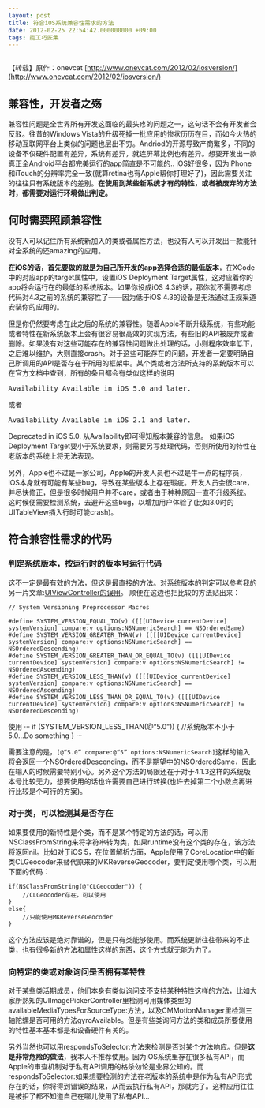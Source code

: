 ```yaml
---
layout: post
title: 符合iOS系统兼容性需求的方法
date: 2012-02-25 22:54:42.000000000 +09:00
tags: 能工巧匠集
---
```

<a href="http://www.onevcat.com/wp-content/uploads/2012/02/ios.jpg"><img class="aligncenter size-full wp-image-673" title="ios" src="http://www.onevcat.com/wp-content/uploads/2012/02/ios.jpg" alt=""/></a>

【转载】原作：onevcat [http://www.onevcat.com/2012/02/iosversion/](http://www.onevcat.com/2012/02/iosversion/)

<h2>兼容性，开发者之殇</h2>
兼容性问题是全世界所有开发这面临的最头疼的问题之一，这句话不会有开发者会反驳。往昔的Windows Vista的升级死掉一批应用的惨状历历在目，而如今火热的移动互联网平台上类似的问题也层出不穷。Andriod的开源导致产商繁多，不同的设备不仅硬件配置有差异，系统有差异，就连屏幕比例也有差异。想要开发出一款真正全Android平台都完美运行的app简直是不可能的..
iOS好很多，因为iPhone和iTouch的分辨率完全一致(就算retina也有Apple帮你打理好了)，因此需要关注的往往只有系统版本的差别。<strong>在使用到某些新系统才有的特性，或者被废弃的方法时，都需要对运行环境做出判定。</strong>

<h2>何时需要照顾兼容性</h2>
没有人可以记住所有系统新加入的类或者属性方法，也没有人可以开发出一款能针对全系统的还amazing的应用。

<strong>在iOS的话，首先要做的就是为自己所开发的app选择合适的最低版本</strong>，在XCode中的对应app的target属性中，设置iOS Deployment Target属性，这对应着你的app将会运行在的最低的系统版本。如果你设成iOS 4.3的话，那你就不需要考虑代码对4.3之前的系统的兼容性了——因为低于iOS 4.3的设备是无法通过正规渠道安装你的应用的。

<!--:--><!--more--><!--:zh-->
但是你仍然要考虑在此之后的系统的兼容性。随着Apple不断升级系统，有些功能或者特性在新系统版本上会有很容易很高效的实现方法，有些旧的API被废弃或者删除。如果没有对这些可能存在的兼容性问题做出处理的话，小则程序效率低下，之后难以维护，大则直接crash。对于这些可能存在的问题，开发者一定要明确自己所调用的API是否存在于所用的框架中。某个类或者方法所支持的系统版本可以在官方文档中查到，所有的条目都会有类似这样的说明
<pre>Availability Available in iOS 5.0 and later.</pre>
或者
<pre>Availability Available in iOS 2.1 and later. </pre>

Deprecated in iOS 5.0.
从Availability即可得知版本兼容的信息。
如果iOS Deployment Target要小于系统要求，则需要另写处理代码，否则所使用的特性在老版本的系统上将无法表现。

另外，Apple也不过是一家公司，Apple的开发人员也不过是牛一点的程序员，iOS本身就有可能有某些bug，导致在某些版本上存在瑕疵。开发人员会很care，并尽快修正，但是很多时候用户并不care，或者由于种种原因一直不升级系统。这时候便需要检测系统，去避开这些bug，以增加用户体验了(比如3.0时的UITableView插入行时可能crash)。


<h2>符合兼容性需求的代码</h2>
<h3>判定系统版本，按运行时的版本号运行代码</h3>
这不一定是最有效的方法，但这是最直接的方法。对系统版本的判定可以参考我的另一片文章:<a href="http://www.onevcat.com/2012/02/uiviewcontroller/">UIViewController的误用</a>。
顺便在这边也把比较的方法贴出来：

```
// System Versioning Preprocessor Macros

#define SYSTEM_VERSION_EQUAL_TO(v) ([[[UIDevice currentDevice] systemVersion] compare:v options:NSNumericSearch] == NSOrderedSame)
#define SYSTEM_VERSION_GREATER_THAN(v) ([[[UIDevice currentDevice] systemVersion] compare:v options:NSNumericSearch] == NSOrderedDescending)
#define SYSTEM_VERSION_GREATER_THAN_OR_EQUAL_TO(v) ([[[UIDevice currentDevice] systemVersion] compare:v options:NSNumericSearch] != NSOrderedAscending)
#define SYSTEM_VERSION_LESS_THAN(v) ([[[UIDevice currentDevice] systemVersion] compare:v options:NSNumericSearch] == NSOrderedAscending)
#define SYSTEM_VERSION_LESS_THAN_OR_EQUAL_TO(v) ([[[UIDevice currentDevice] systemVersion] compare:v options:NSNumericSearch] != NSOrderedDescending)
```

使用
···
if (SYSTEM_VERSION_LESS_THAN(@“5.0”))
{
    //系统版本不小于5.0...Do something
}
···

需要注意的是，`[@“5.0” compare:@“5” options:NSNumericSearch]`这样的输入将会返回一个NSOrderedDescending，而不是期望中的NSOrderedSame，因此在输入的时候需要特别小心。另外这个方法的局限还在于对于4.1.3这样的系统版本号比较无力，想要使用的话也许需要自己进行转换(也许去掉第二个小数点再进行比较是个可行的方案)。

<h3>对于类，可以检测其是否存在</h3>
如果要使用的新特性是个类，而不是某个特定的方法的话，可以用NSClassFromString来将字符串转为类，如果runtime没有这个类的存在，该方法将返回nil。比如对于iOS 5，在位置解析方面，Apple使用了CoreLocation中的新类CLGeocoder来替代原来的MKReverseGeocoder，要判定使用哪个类，可以用下面的代码：

```
if(NSClassFromString(@"CLGeocoder")) {
    //CLGeocoder存在，可以使用
}
else{
    //只能使用MKReverseGeocoder
}
```

这个方法应该是绝对靠谱的，但是只有类能够使用。而系统更新往往带来的不止类，也有很多新的方法和属性这样的东西，这个方式就无能为力了。

<h3>向特定的类或对象询问是否拥有某特性</h3>

对于某些类活期成员，他们本身有类似询问支不支持某种特性这样的方法，比如大家所熟知的UIImagePickerController里检测可用媒体类型的availableMediaTypesForSourceType:方法，以及CMMotionManager里检测三轴陀螺是否可用的方法gyroAvailable。但是有些类询问方法的类和成员所要使用的特性基本基本都是和设备硬件有关的。

另外当然也可以用respondsToSelector:方法来检测是否对某个方法响应。但是<strong>这是非常危险的做法</strong>，我本人不推荐使用。因为iOS系统里存在很多私有API，而Apple的审查机制对于私有API调用的格杀勿论是业界公知的。而respondsToSelector:如果想要检测的方法在老版本的系统中是作为私有API形式存在的话，你将得到错误的结果，从而去执行私有API，那就完了。这种应用往往是被拒了都不知道自己在哪儿使用了私有API…
